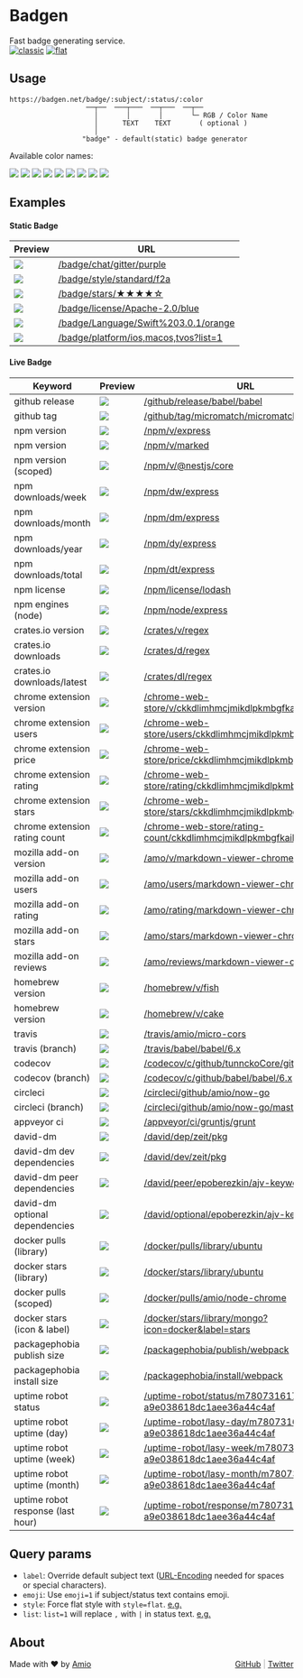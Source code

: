 # Badgen

Fast badge generating service.  
[![classic](https://badgen.net/badge/style/classic/pink)](https://badgen.net)
[![flat](https://flat.badgen.net/badge/style/flat/pink)](https://flat.badgen.net)

## Usage

```
https://badgen.net/badge/:subject/:status/:color
                   ──┬──  ───┬───  ──┬───  ──┬──
                     │       │       │       └─ RGB / Color Name
                     │      TEXT    TEXT       ( optional )
                     │
                  "badge" - default(static) badge generator
```

Available color names:

![](/badge/color/blue/blue)
![](/badge/color/cyan/cyan)
![](/badge/color/green/green)
![](/badge/color/yellow/yellow)
![](/badge/color/orange/orange)
![](/badge/color/red/red)
![](/badge/color/pink/pink)
![](/badge/color/purple/purple)
![](/badge/color/grey/grey)

## Examples

#### Static Badge

| Preview | URL |
| --- | --- |
|![](/badge/chat/gitter/purple) | [/badge/chat/gitter/purple](/badge/chat/gitter/purple)
|![](/badge/style/standard/f2a) | [/badge/style/standard/f2a](/badge/style/standard/f2a)
|![](/badge/stars/★★★★☆) | [/badge/stars/★★★★☆](/badge/stars/★★★★☆)
|![](/badge/license/Apache-2.0/blue) | [/badge/license/Apache-2.0/blue](/badge/license/Apache-2.0/blue)
|![](/badge/Language/Swift%203.0.1/orange) | [/badge/Language/Swift%203.0.1/orange](/badge/Language/Swift%203.0.1/orange)
|![](/badge/platform/ios,macos,tvos?list=1) | [/badge/platform/ios,macos,tvos?list=1](/badge/platform/ios,macos,tvos?list=1)

#### Live Badge

| Keyword | Preview | URL |
| --- | --- | --- |
| github release | ![](/github/release/babel/babel) | [/github/release/babel/babel](/github/release/babel/babel)
| github tag | ![](/github/tag/micromatch/micromatch) | [/github/tag/micromatch/micromatch](/github/tag/micromatch/micromatch)
| npm version | ![](/npm/v/express) | [/npm/v/express](/npm/v/express)
| npm version | ![](/npm/v/marked) | [/npm/v/marked](/npm/v/marked)
| npm version (scoped) | ![](/npm/v/@nestjs/core) | [/npm/v/@nestjs/core](/npm/v/@nestjs/core)
| npm downloads/week | ![](/npm/dw/express) | [/npm/dw/express](/npm/dw/express)
| npm downloads/month | ![](/npm/dm/express) | [/npm/dm/express](/npm/dm/express)
| npm downloads/year | ![](/npm/dy/express) | [/npm/dy/express](/npm/dy/express)
| npm downloads/total | ![](/npm/dt/micromatch) | [/npm/dt/express](/npm/dt/micromatch)
| npm license | ![](/npm/license/lodash) | [/npm/license/lodash](/npm/license/lodash)
| npm engines (node)  | ![](/npm/node/express) | [/npm/node/express](/npm/node/express)
| crates.io version | ![](/crates/v/regex) | [/crates/v/regex](/crates/v/regex)
| crates.io downloads | ![](/crates/d/regex) | [/crates/d/regex](/crates/d/regex)
| crates.io downloads/latest | ![](/crates/dl/regex) | [/crates/dl/regex](/crates/dl/regex)
| chrome extension version | ![](/chrome-web-store/v/ckkdlimhmcjmikdlpkmbgfkaikojcbjk) | [/chrome-web-store/v/ckkdlimhmcjmikdlpkmbgfkaikojcbjk](/chrome-web-store/v/ckkdlimhmcjmikdlpkmbgfkaikojcbjk)
| chrome extension users | ![](/chrome-web-store/users/ckkdlimhmcjmikdlpkmbgfkaikojcbjk) | [/chrome-web-store/users/ckkdlimhmcjmikdlpkmbgfkaikojcbjk](/chrome-web-store/users/ckkdlimhmcjmikdlpkmbgfkaikojcbjk)
| chrome extension price | ![](/chrome-web-store/price/ckkdlimhmcjmikdlpkmbgfkaikojcbjk) | [/chrome-web-store/price/ckkdlimhmcjmikdlpkmbgfkaikojcbjk](/chrome-web-store/price/ckkdlimhmcjmikdlpkmbgfkaikojcbjk)
| chrome extension rating | ![](/chrome-web-store/rating/ckkdlimhmcjmikdlpkmbgfkaikojcbjk) | [/chrome-web-store/rating/ckkdlimhmcjmikdlpkmbgfkaikojcbjk](/chrome-web-store/rating/ckkdlimhmcjmikdlpkmbgfkaikojcbjk)
| chrome extension stars | ![](/chrome-web-store/stars/ckkdlimhmcjmikdlpkmbgfkaikojcbjk) | [/chrome-web-store/stars/ckkdlimhmcjmikdlpkmbgfkaikojcbjk](/chrome-web-store/stars/ckkdlimhmcjmikdlpkmbgfkaikojcbjk)
| chrome extension rating count | ![](/chrome-web-store/rating-count/ckkdlimhmcjmikdlpkmbgfkaikojcbjk) | [/chrome-web-store/rating-count/ckkdlimhmcjmikdlpkmbgfkaikojcbjk](/chrome-web-store/rating-count/ckkdlimhmcjmikdlpkmbgfkaikojcbjk)
| mozilla add-on version | ![](/amo/v/markdown-viewer-chrome) | [/amo/v/markdown-viewer-chrome](/amo/v/markdown-viewer-chrome)
| mozilla add-on users | ![](/amo/users/markdown-viewer-chrome) | [/amo/users/markdown-viewer-chrome](/amo/users/markdown-viewer-chrome)
| mozilla add-on rating | ![](/amo/rating/markdown-viewer-chrome) | [/amo/rating/markdown-viewer-chrome](/amo/rating/markdown-viewer-chrome)
| mozilla add-on stars | ![](/amo/stars/markdown-viewer-chrome) | [/amo/stars/markdown-viewer-chrome](/amo/stars/markdown-viewer-chrome)
| mozilla add-on reviews | ![](/amo/reviews/markdown-viewer-chrome) | [/amo/reviews/markdown-viewer-chrome](/amo/reviews/markdown-viewer-chrome)
| homebrew version | ![](/homebrew/v/fish) | [/homebrew/v/fish](/homebrew/v/fish)
| homebrew version | ![](/homebrew/v/cake) | [/homebrew/v/cake](/homebrew/v/cake)
| travis | ![](/travis/amio/micro-cors) | [/travis/amio/micro-cors](/travis/amio/micro-cors)
| travis (branch) | ![](/travis/babel/babel/6.x) | [/travis/babel/babel/6.x](/travis/babel/babel/6.x)
| codecov | ![](/codecov/c/github/tunnckoCore/gitcommit) | [/codecov/c/github/tunnckoCore/gitcommit](/codecov/c/github/tunnckoCore/gitcommit)
| codecov (branch) | ![](/codecov/c/github/babel/babel/6.x) | [/codecov/c/github/babel/babel/6.x](/codecov/c/github/babel/babel/6.x)
| circleci | ![](/circleci/github/amio/now-go) | [/circleci/github/amio/now-go](/circleci/github/amio/now-go)
| circleci (branch) | ![](/circleci/github/amio/now-go/master) | [/circleci/github/amio/now-go/master](/circleci/github/amio/now-go/master)
| appveyor ci | ![](/appveyor/ci/gruntjs/grunt) | [/appveyor/ci/gruntjs/grunt](/appveyor/ci/gruntjs/grunt)
| david-dm | ![](/david/dep/zeit/pkg) | [/david/dep/zeit/pkg](/david/dep/zeit/pkg)
| david-dm dev dependencies | ![](/david/dev/zeit/pkg) | [/david/dev/zeit/pkg](/david/dev/zeit/pkg)
| david-dm peer dependencies | ![](/david/peer/epoberezkin/ajv-keywords) | [/david/peer/epoberezkin/ajv-keywords](/david/peer/epoberezkin/ajv-keywords)
| david-dm optional dependencies | ![](/david/optional/epoberezkin/ajv-keywords) | [/david/optional/epoberezkin/ajv-keywords](/david/optional/epoberezkin/ajv-keywords)
| docker pulls (library) | ![](/docker/pulls/library/ubuntu) | [/docker/pulls/library/ubuntu](/docker/pulls/library/ubuntu)
| docker stars (library) | ![](/docker/stars/library/ubuntu) | [/docker/stars/library/ubuntu](/docker/stars/library/ubuntu)
| docker pulls (scoped) | ![](/docker/pulls/amio/node-chrome) | [/docker/pulls/amio/node-chrome](/docker/pulls/amio/node-chrome)
| docker stars (icon & label) | ![](/docker/stars/library/mongo?icon=docker&label=stars) | [/docker/stars/library/mongo?icon=docker&label=stars](/docker/stars/library/mongo?icon=docker&label=stars)
| packagephobia publish size | ![](/packagephobia/publish/webpack) | [/packagephobia/publish/webpack](/packagephobia/publish/webpack)
| packagephobia install size | ![](/packagephobia/install/webpack) | [/packagephobia/install/webpack](/packagephobia/install/webpack)
| uptime robot status | ![](/uptime-robot/status/m780731617-a9e038618dc1aee36a44c4af) | [/uptime-robot/status/m780731617-a9e038618dc1aee36a44c4af](/uptime-robot/status/m780731617-a9e038618dc1aee36a44c4af)
| uptime robot uptime (day) | ![](/uptime-robot/day/m780731617-a9e038618dc1aee36a44c4af) | [/uptime-robot/lasy-day/m780731617-a9e038618dc1aee36a44c4af](/uptime-robot/day/m780731617-a9e038618dc1aee36a44c4af)
| uptime robot uptime (week) | ![](/uptime-robot/week/m780731617-a9e038618dc1aee36a44c4af) | [/uptime-robot/lasy-week/m780731617-a9e038618dc1aee36a44c4af](/uptime-robot/week/m780731617-a9e038618dc1aee36a44c4af)
| uptime robot uptime (month) | ![](/uptime-robot/month/m780731617-a9e038618dc1aee36a44c4af) | [/uptime-robot/lasy-month/m780731617-a9e038618dc1aee36a44c4af](/uptime-robot/month/m780731617-a9e038618dc1aee36a44c4af)
| uptime robot response (last hour) | ![](/uptime-robot/response/m780731617-a9e038618dc1aee36a44c4af) | [/uptime-robot/response/m780731617-a9e038618dc1aee36a44c4af](/uptime-robot/response/m780731617-a9e038618dc1aee36a44c4af)

## Query params

- `label`: Override default subject text ([URL-Encoding][url-enc-href] needed for spaces or special characters).
- `emoji`: Use `emoji=1` if subject/status text contains emoji.
- `style`: Force flat style with `style=flat`. [e.g.][style-eg-href]
- `list`: `list=1` will replace `,` with ` | ` in status text. [e.g.][list-eg-href]

## About

Made with ❤️ by [Amio](https://github.com/amio)
<span style="float:right; color: #AAA">
  <a href="https://github.com/amio/badgen-service">GitHub</a> |
  <a href="https://twitter.com/badgen_net">Twitter</a>
</span>

[url-enc-href]: https://developer.mozilla.org/en-US/docs/Glossary/percent-encoding
[list-eg-href]: /badge/platform/ios,macos,tvos?list=1
[style-eg-href]: /badge/color/blue/blue?style=flat
